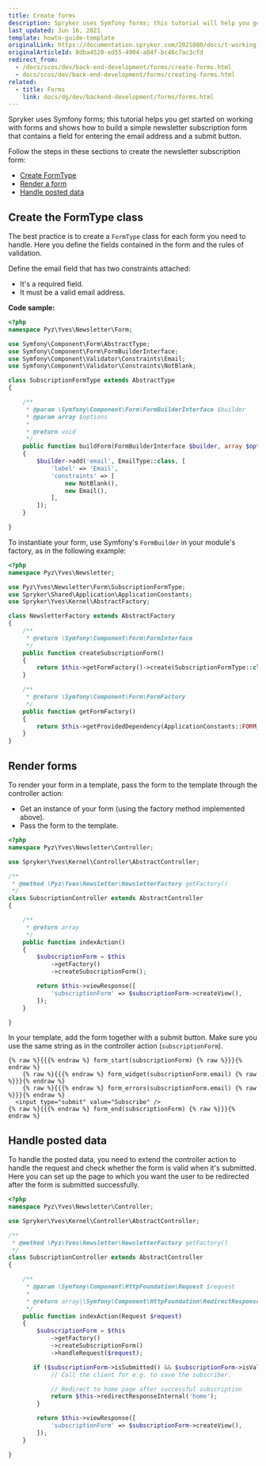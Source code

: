 ```yaml
---
title: Create forms
description: Spryker uses Symfony forms; this tutorial will help you get started on working with forms.
last_updated: Jun 16, 2021
template: howto-guide-template
originalLink: https://documentation.spryker.com/2021080/docs/t-working-forms
originalArticleId: 8dba4520-ed55-4904-a84f-bc46c7ac3cfd
redirect_from:
  - /docs/scos/dev/back-end-development/forms/create-forms.html
  - docs/scos/dev/back-end-development/forms/creating-forms.html
related:
  - title: Forms
    link: docs/dg/dev/backend-development/forms/forms.html
---
```


Spryker uses Symfony forms; this tutorial helps you get started on working with forms and shows how to build a simple newsletter subscription form that contains a field for entering the email address and a submit button.

Follow the steps in these sections to create the newsletter subscription form:
- [Create FormType](/docs/dg/dev/backend-development/forms/create-forms.html#create-the-formtype-class)
- [Render a form](/docs/dg/dev/backend-development/forms/create-forms.html#render-forms)
- [Handle posted data](/docs/dg/dev/backend-development/forms/create-forms.html#handle-posted-data)

## Create the FormType class

The best practice is to create a `FormType` class for each form you need to handle. Here you define the fields contained in the form and the rules of validation.

Define the email field that has two constraints attached:
- It's a required field.
- It must be a valid email address.

**Code sample:**

```php
<?php
namespace Pyz\Yves\Newsletter\Form;

use Symfony\Component\Form\AbstractType;
use Symfony\Component\Form\FormBuilderInterface;
use Symfony\Component\Validator\Constraints\Email;
use Symfony\Component\Validator\Constraints\NotBlank;

class SubscriptionFormType extends AbstractType
{

    /**
     * @param \Symfony\Component\Form\FormBuilderInterface $builder
     * @param array $options
     *
     * @return void
     */
    public function buildForm(FormBuilderInterface $builder, array $options)
    {
        $builder->add('email', EmailType::class, [
            'label' => 'Email',
            'constraints' => [
                new NotBlank(),
                new Email(),
            ],
        ]);
    }

}
```

To instantiate your form, use Symfony's `FormBuilder` in your module's factory, as in the following example:

```php
<?php
namespace Pyz\Yves\Newsletter;

use Pyz\Yves\Newsletter\Form\SubscriptionFormType;
use Spryker\Shared\Application\ApplicationConstants;
use Spryker\Yves\Kernel\AbstractFactory;

class NewsletterFactory extends AbstractFactory
{
    /**
     * @return \Symfony\Component\Form\FormInterface
     */
    public function createSubscriptionForm()
    {
        return $this->getFormFactory()->create(SubscriptionFormType::class);
    }

    /**
     * @return \Symfony\Component\Form\FormFactory
     */
    public function getFormFactory()
    {
        return $this->getProvidedDependency(ApplicationConstants::FORM_FACTORY);
    }
}
```

## Render forms

To render your form in a template, pass the form to the template through the controller action:
- Get an instance of your form (using the factory method implemented above).
- Pass the form to the template.

```php
<?php
namespace Pyz\Yves\Newsletter\Controller;

use Spryker\Yves\Kernel\Controller\AbstractController;

/**
 * @method \Pyz\Yves\Newsletter\NewsletterFactory getFactory()
 */
class SubscriptionController extends AbstractController
{

    /**
     * @return array
     */
    public function indexAction()
    {
        $subscriptionForm = $this
            ->getFactory()
            ->createSubscriptionForm();

        return $this->viewResponse([
            'subscriptionForm' => $subscriptionForm->createView(),
        ]);
    }

}
```

In your template, add the form together with a submit button. Make sure you use the same string as in the controller action (`subscriptionForm`).


```twig
{% raw %}{{{% endraw %} form_start(subscriptionForm) {% raw %}}}{% endraw %}
    {% raw %}{{{% endraw %} form_widget(subscriptionForm.email) {% raw %}}}{% endraw %}
    {% raw %}{{{% endraw %} form_errors(subscriptionForm.email) {% raw %}}}{% endraw %}
  <input type="submit" value="Subscribe" />
{% raw %}{{{% endraw %} form_end(subscriptionForm) {% raw %}}}{% endraw %}
```

## Handle posted data

To handle the posted data, you need to extend the controller action to handle the request and check whether the form is valid when it's submitted. Here you can set up the page to which you want the user to be redirected after the form is submitted successfully.

```php
<?php
namespace Pyz\Yves\Newsletter\Controller;

use Spryker\Yves\Kernel\Controller\AbstractController;

/**
 * @method \Pyz\Yves\Newsletter\NewsletterFactory getFactory()
 */
class SubscriptionController extends AbstractController
{

    /**
     * @param \Symfony\Component\HttpFoundation\Request $request
     *
     * @return array|\Symfony\Component\HttpFoundation\RedirectResponse
     */
    public function indexAction(Request $request)
    {
        $subscriptionForm = $this
            ->getFactory()
            ->createSubscriptionForm()
            ->handleRequest($request);

       if ($subscriptionForm->isSubmitted() && $subscriptionForm->isValid()) {
            // Call the client for e.g. to save the subscriber.

            // Redirect to home page after successful subscription
            return $this->redirectResponseInternal('home');
        }

        return $this->viewResponse([
            'subscriptionForm' => $subscriptionForm->createView(),
        ]);
    }

}
```
